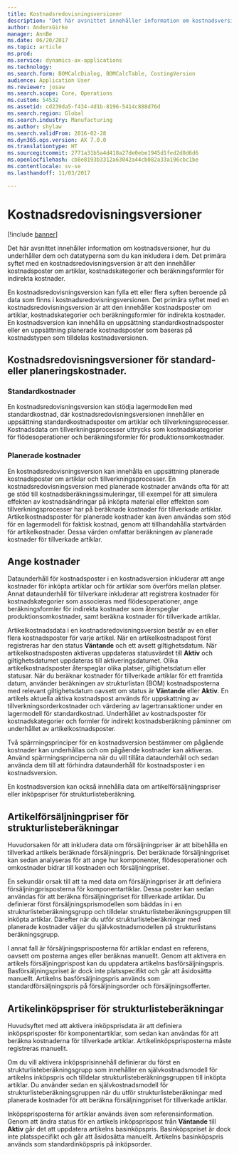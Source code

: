 ```yaml
---
title: Kostnadsredovisningsversioner
description: "Det här avsnittet innehåller information om kostnadsversioner, hur du underhåller dem och datatyperna som du kan inkludera i dem. Det primära syftet med en kostnadsredovisningsversion är att den innehåller kostnadsposter om artiklar, kostnadskategorier och beräkningsformler för indirekta kostnader."
author: AndersGirke
manager: AnnBe
ms.date: 06/20/2017
ms.topic: article
ms.prod: 
ms.service: dynamics-ax-applications
ms.technology: 
ms.search.form: BOMCalcDialog, BOMCalcTable, CostingVersion
audience: Application User
ms.reviewer: josaw
ms.search.scope: Core, Operations
ms.custom: 54532
ms.assetid: cd239da5-f434-4d1b-8196-5414c888d76d
ms.search.region: Global
ms.search.industry: Manufacturing
ms.author: shylaw
ms.search.validFrom: 2016-02-28
ms.dyn365.ops.version: AX 7.0.0
ms.translationtype: HT
ms.sourcegitcommit: 2771a31b5a4d418a27de0ebe1945d1fed2d8d6d6
ms.openlocfilehash: cb8e8193b3312a63042a44cb082a33a196cbc1be
ms.contentlocale: sv-se
ms.lasthandoff: 11/03/2017

---
```


# <a name="costing-versions"></a>Kostnadsredovisningsversioner

[!include [banner](../includes/banner.md)]

Det här avsnittet innehåller information om kostnadsversioner, hur du underhåller dem och datatyperna som du kan inkludera i dem. Det primära syftet med en kostnadsredovisningsversion är att den innehåller kostnadsposter om artiklar, kostnadskategorier och beräkningsformler för indirekta kostnader.

En kostnadsredovisningsversion kan fylla ett eller flera syften beroende på data som finns i kostnadsredovisningsversionen. Det primära syftet med en kostnadsredovisningsversion är att den innehåller kostnadsposter om artiklar, kostnadskategorier och beräkningsformler för indirekta kostnader. En kostnadsversion kan innehålla en uppsättning standardkostnadsposter eller en uppsättning planerade kostnadsposter som baseras på kostnadstypen som tilldelas kostnadsversionen.

## <a name="costing-versions-for-standard-or-planned-costs"></a>Kostnadsredovisningsversioner för standard- eller planeringskostnader.
### <a name="standard-costs"></a>Standardkostnader

En kostnadsredovisningsversion kan stödja lagermodellen med standardkostnad, där kostnadsredovisningsversionen innehåller en uppsättning standardkostnadsposter om artiklar och tillverkningsprocesser. Kostnadsdata om tillverkningsprocesser uttrycks som kostnadskategorier för flödesoperationer och beräkningsformler för produktionsomkostnader.

### <a name="planned-costs"></a>Planerade kostnader

En kostnadsredovisningsversion kan innehålla en uppsättning planerade kostnadsposter om artiklar och tillverkningsprocesser. En kostnadsredovisningsversion med planerade kostnader används ofta för att ge stöd till kostnadsberäkningssimuleringar, till exempel för att simulera effekten av kostnadsändringar på inköpta material eller effekten som tillverkningsprocesser har på beräknade kostnader för tillverkade artiklar. Artikelkostnadsposter för planerade kostnader kan även användas som stöd för en lagermodell för faktisk kostnad, genom att tillhandahålla startvärden för artikelkostnader. Dessa värden omfattar beräkningen av planerade kostnader för tillverkade artiklar.

## <a name="entering-costs"></a>Ange kostnader
Dataunderhåll för kostnadsposter i en kostnadsversion inkluderar att ange kostnader för inköpta artiklar och för artiklar som överförs mellan platser. Annat dataunderhåll för tillverkare inkluderar att registrera kostnader för kostnadskategorier som associeras med flödesoperationer, ange beräkningsformler för indirekta kostnader som återspeglar produktionsomkostnader, samt beräkna kostnader för tillverkade artiklar. 

Artikelkostnadsdata i en kostnadsredovisningsversion består av en eller flera kostnadsposter för varje artikel. När en artikelkostnadspost först registreras har den status **Väntande** och ett avsett giltighetsdatum. När artikelkostnadsposten aktiveras uppdateras statusvärdet till **Aktiv** och giltighetsdatumet uppdateras till aktiveringsdatumet. Olika artikelkostnadsposter återspeglar olika platser, giltighetsdatum eller statusar. När du beräknar kostnader för tillverkade artiklar för ett framtida datum, använder beräkningen av strukturlistan (BOM) kostnadsposterna med relevant giltighetsdatum oavsett om status är **Väntande** eller **Aktiv**. En artikels aktuella aktiva kostnadspost används för uppskattning av tillverkningsorderkostnader och värdering av lagertransaktioner under en lagermodell för standardkostnad. Underhållet av kostnadsposter för kostnadskategorier och formler för indirekt kostnadsberäkning påminner om underhållet av artikelkostnadsposter. 

Två spärrningsprinciper för en kostnadsversion bestämmer om pågående kostnader kan underhållas och om pågående kostnader kan aktiveras. Använd spärrningsprinciperna när du vill tillåta dataunderhåll och sedan använda dem till att förhindra dataunderhåll för kostnadsposter i en kostnadsversion. 

En kostnadsversion kan också innehålla data om artikelförsäljningspriser eller inköpspriser för strukturlisteberäkning.

## <a name="item-sales-prices-for-bom-calculations"></a>Artikelförsäljningpriser för strukturlisteberäkningar
Huvudorsaken för att inkludera data om försäljningpriser är att bibehålla en tillverkad artikels beräknade försäljningpris. Det beräknade försäljningpriset kan sedan analyseras för att ange hur komponenter, flödesoperationer och omkostnader bidrar till kostnaden och försäljningpriset. 

En sekundär orsak till att ta med data om försäljningpriser är att definiera försäljningprisposterna för komponentartiklar. Dessa poster kan sedan användas för att beräkna försäljningpriset för tillverkade artiklar. Du definierar först försäljningsprismodellen som bäddas in i en strukturlisteberäkningsgrupp och tilldelar strukturlisteberäkningsgruppen till inköpta artiklar. Därefter när du utför strukturlisteberäkningar med planerade kostnader väljer du självkostnadsmodellen på strukturlistans beräkningsgrupp. 

I annat fall är försäljningsprisposterna för artiklar endast en referens, oavsett om posterna anges eller beräknas manuellt. Genom att aktivera en artikels försäljningprispost kan du uppdatera artikelns basförsäljningspris. Basförsäljningspriset är dock inte platsspecifikt och går att åsidosätta manuellt. Artikelns basförsäljningspris används som standardförsäljningspris på försäljningsorder och försäljningsofferter.

## <a name="item-purchase-prices-for-bom-calculations"></a>Artikelinköpspriser för strukturlisteberäkningar
Huvudsyftet med att aktivera inköpsprisdata är att definiera inköpsprisposter för komponentartiklar, som sedan kan användas för att beräkna kostnaderna för tillverkade artiklar. Artikelinköpsprisposterna måste registreras manuellt. 

Om du vill aktivera inköpsprisinnehåll definierar du först en strukturlisteberäkningsgrupp som innehåller en självkostnadsmodell för artikelns inköpspris och tilldelar strukturlisteberäkningsgruppen till inköpta artiklar. Du använder sedan en självkostnadsmodell för strukturlisteberäkningsgruppen när du utför strukturlisteberäkningar med planerade kostnader för att beräkna försäljningpriset för tillverkade artiklar. 

Inköpsprisposterna för artiklar används även som referensinformation. Genom att ändra status för en artikels inköpsprispost från **Väntande** till **Aktiv** går det att uppdatera artikelns basinköpspris. Basinköpspriset är dock inte platsspecifikt och går att åsidosätta manuellt. Artikelns basinköpspris används som standardinköpspris på inköpsorder.




